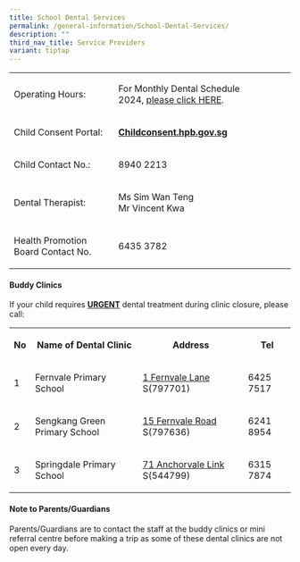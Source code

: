 ```yaml
---
title: School Dental Services
permalink: /general-information/School-Dental-Services/
description: ""
third_nav_title: Service Providers
variant: tiptap
---
```

<table>
<tbody>
<tr>
<td rowspan="1" colspan="1">
<p>Operating Hours:</p>
</td>
<td rowspan="1" colspan="1">
<p>For Monthly Dental Schedule 2024,&nbsp;<a href="https://docs.google.com/spreadsheets/d/1YJaCilAiXbexeZTmzUQqD7Z6QYfcEhvo/edit#gid=1678024667" rel="noopener noreferrer nofollow" target="_blank">please click HERE</a>.</p>
</td>
</tr>
<tr>
<td rowspan="1" colspan="1">
<p>Child Consent Portal:</p>
</td>
<td rowspan="1" colspan="1">
<p><strong><a href="https://childconsent.hpb.gov.sg/" rel="noopener noreferrer nofollow" target="_blank">Childconsent.hpb.gov.sg</a></strong>&nbsp;</p>
</td>
</tr>
<tr>
<td rowspan="1" colspan="1">
<p>Child Contact No.:</p>
</td>
<td rowspan="1" colspan="1">
<p>8940 2213&nbsp;</p>
</td>
</tr>
<tr>
<td rowspan="1" colspan="1">
<p>Dental Therapist:</p>
</td>
<td rowspan="1" colspan="1">
<p>Ms Sim Wan Teng&nbsp;
<br>Mr Vincent Kwa</p>
</td>
</tr>
<tr>
<td rowspan="1" colspan="1">
<p>Health Promotion Board Contact No.</p>
</td>
<td rowspan="1" colspan="1">
<p>6435 3782</p>
</td>
</tr>
</tbody>
</table>
<p></p>
<h4><strong>Buddy Clinics</strong></h4>
<p>If your child requires&nbsp;<strong><u>URGENT</u></strong>&nbsp;dental
treatment during clinic closure, please call:</p>
<table>
<tbody>
<tr>
<th rowspan="1" colspan="1">
<p>No</p>
</th>
<th rowspan="1" colspan="1">
<p>Name of Dental Clinic</p>
</th>
<th rowspan="1" colspan="1">
<p>Address</p>
</th>
<th rowspan="1" colspan="1">
<p>Tel</p>
</th>
</tr>
<tr>
<td rowspan="1" colspan="1">
<p>1</p>
</td>
<td rowspan="1" colspan="1">
<p>Fernvale Primary School</p>
</td>
<td rowspan="1" colspan="1">
<p><a href="https://maps.google.com/?q=1+Fernvale+Lane&amp;entry=gmail&amp;source=g&amp;litebox=1" rel="noopener noreferrer nofollow" target="_blank">1 Fernvale Lane</a> S(797701)</p>
</td>
<td rowspan="1" colspan="1">
<p>6425 7517</p>
</td>
</tr>
<tr>
<td rowspan="1" colspan="1">
<p>2</p>
</td>
<td rowspan="1" colspan="1">
<p>Sengkang Green Primary School</p>
</td>
<td rowspan="1" colspan="1">
<p><a href="https://maps.google.com/?q=15+Fernvale+Road&amp;entry=gmail&amp;source=g&amp;litebox=1" rel="noopener noreferrer nofollow" target="_blank">15 Fernvale Road</a> S(797636)</p>
</td>
<td rowspan="1" colspan="1">
<p>6241 8954</p>
</td>
</tr>
<tr>
<td rowspan="1" colspan="1">
<p>3</p>
</td>
<td rowspan="1" colspan="1">
<p>Springdale Primary School</p>
</td>
<td rowspan="1" colspan="1">
<p><a href="https://maps.google.com/?q=71+Anchorvale+Link&amp;entry=gmail&amp;source=g&amp;litebox=1" rel="noopener noreferrer nofollow" target="_blank">71 Anchorvale Link</a> S(544799)</p>
</td>
<td rowspan="1" colspan="1">
<p>6315 7874</p>
</td>
</tr>
</tbody>
</table>
<h4><strong>Note to Parents/Guardians</strong></h4>
<p>Parents/Guardians are to contact the staff at the buddy clinics or mini
referral centre before making a trip as some of these dental clinics are
not open every day.</p>